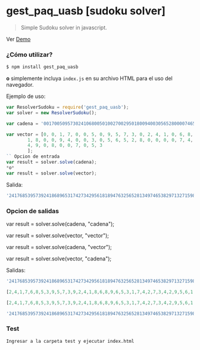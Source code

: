# gest_paq_uasb [sudoku solver]

> Simple Sudoku solver in javascript.



Ver [Demo](http://200.107.241.6/sudokuTest/)

### ¿Cómo utilizar?

```bash
$ npm install gest_paq_uasb
```
**o** 
simplemente incluya `index.js` en su archivo HTML para el uso del navegador.

Ejemplo de uso:
```javascript
var ResolverSudoku = require('gest_paq_uasb');
var solver = new ResolverSudoku();

var cadena = '001700509573024106800501002700295018009400305652800007465080071000159004908007053';

var vector = [0, 0, 1, 7, 0, 0, 5, 0, 9, 5, 7, 3, 0, 2, 4, 1, 0, 6, 8, 0, 0, 5, 0, 1, 0, 0, 2, 7, 0, 0, 2, 9, 5, 0,
        1, 8, 0, 0, 9, 4, 0, 0, 3, 0, 5, 6, 5, 2, 8, 0, 0, 0, 0, 7, 4, 6, 5, 0, 8, 0, 0, 7, 1, 0, 0, 0, 1, 5, 9, 0, 0,
        4, 9, 0, 8, 0, 0, 7, 0, 5, 3
        ];
`` Opcion de entrada        
var result = solver.solve(cadena);
*o*
var result = solver.solve(vector);
```
Salida:
```javascript
'241768539573924186896531742734295618189476325652813497465382971327159864918647253'
```
### Opcion de salidas

var result = solver.solve(cadena, "cadena");

var result = solver.solve(vector, "vector");

var result = solver.solve(cadena, "vector");

var result = solver.solve(vector, "cadena");

Salidas:

```javascript
'241768539573924186896531742734295618189476325652813497465382971327159864918647253'
```

```javascript
[2,4,1,7,6,8,5,3,9,5,7,3,9,2,4,1,8,6,8,9,6,5,3,1,7,4,2,7,3,4,2,9,5,6,1,8,1,8,9,4,7,6,3,2,5,6,5,2,8,1,3,4,9,7,4,6,5,3,8,2,9,7,1,3,2,7,1,5,9,8,6,4,9,1,8,6,4,7,2,5,3]
```

```javascript
[2,4,1,7,6,8,5,3,9,5,7,3,9,2,4,1,8,6,8,9,6,5,3,1,7,4,2,7,3,4,2,9,5,6,1,8,1,8,9,4,7,6,3,2,5,6,5,2,8,1,3,4,9,7,4,6,5,3,8,2,9,7,1,3,2,7,1,5,9,8,6,4,9,1,8,6,4,7,2,5,3]
```

```javascript
'241768539573924186896531742734295618189476325652813497465382971327159864918647253'
```

### Test

```bash
Ingresar a la carpeta test y ejecutar index.html
```


